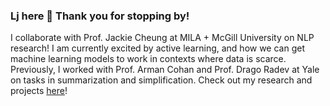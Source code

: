 ### Lj here 👋 Thank you for stopping by!

I collaborate with Prof. Jackie Cheung at MILA + McGill University on NLP research!
I am currently excited by active learning, and how we can get machine learning models to work in contexts where data is scarce.
Previously, I worked with Prof. Arman Cohan and Prof. Drago Radev at Yale on tasks in summarization and simplification.
Check out my research and projects <a href="https://ljyflores.github.io/">here</a>!
